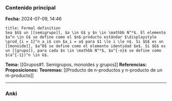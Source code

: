 ### Contenido principal

**Fecha:** 2024-07-09, 14:46

```ad-formal
title: Formal definition
Sea $G$ un [[semigrupo]], $a \in G$ y $n \in \mathbb N^*$. El elemento $a^n \in G$ se define como el $n$-producto estándar $\displaystyle \prod_{i = 1}^n a_i$ con $a_i = a$ para $1 \le i \le n$. Si $G$ es un [[monoide]], $a^0$ se define como el elemento identidad $e$. Si $G$ es un [[grupo]], para cada $n \in \mathbb N^*$, $a^{-n}$ se define como $(a^{-1})^n \in G$.
```

**Tema:** [[Grupos#1. Semigrupos, monoides y grupos]]
**Referencias:**
**Proposiciones:**
**Teoremas:** [[Producto de n-productos y n-producto de un m-producto]]

---
### Anki
